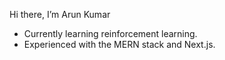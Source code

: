 Hi there, I’m Arun Kumar

- Currently learning reinforcement learning.  
- Experienced with the MERN stack and Next.js.
